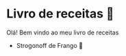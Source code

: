 # Livro de receitas :book:



Olá!  Bem vindo ao meu livro de receitas 

- Strogonoff de Frango :baby_chick:

  

